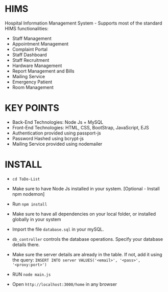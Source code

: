 # HIMS

Hospital Information Management System - Supports most of the standard HIMS functionalities:

* Staff Management
* Appointment Management
* Complaint Portal
* Staff Dashboard
* Staff Recruitment
* Hardware Management
* Report Management and Bills
* Mailing Service
* Emergency Patient
* Room Management

# KEY POINTS

* Back-End Technologies: Node Js + MySQL
* Front-End Technologies: HTML, CSS, BootStrap, JavaScript, EJS
* Authentication provided using passport-js
* Password Hashed using bcrypt-js
* Mailing Service provided using nodemailer



# INSTALL
* `cd ToDo-List`

* Make sure to have Node Js installed in your system. [Optional - Install npm nodemon]

* Run `npm install`

* Make sure to have all dependencies on your local folder, or installed globally in your system

* Import the file `database.sql` in your mySQL.

* `db_controller` controls the database operations. Specify your database details there.

* Make sure the server details are already in the table. If not, add it using the query:
  `INSERT INTO server VALUES('<email>', '<pass>', '<proxy:port>')`
  
* RUN `node main.js`

* Open `http://localhost:3000/home` in any browser



